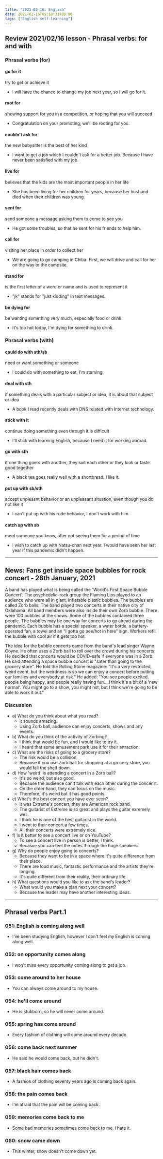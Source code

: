 ```yaml
---
title: "2021-02-16: English"
date: 2021-02-16T09:18:31+09:00
tags: ["English self-learning"]
---
```


## Review 2021/02/16 lesson - Phrasal verbs: for and with

### Phrasal verbs (for)


#### go for it
try to get or achieve it

* I will have the chance to change my job next year, so I will go for it.

#### root for
showing support for you in a competition, or hoping that you will succeed

* Congratulation on your promoting, we'll be rooting for you.

#### couldn't ask for
the new babysitter is the best of her kind

* I want to get a job which I couldn't ask for a better job.
    Because I have never been satisfied with my job.

#### live for
believes that the kids are the most important people in her life

* She has been living for her children for years, 
    because her husband died when their children was young.

#### sent for
send someone a message asking them to come to see you

* He got some troubles, so that he sent for his friends to help him.

#### call for
visiting her place in order to collect her

* We are going to go camping in Chiba.
    First, we will drive and call for her on the way to the campsite.

#### stand for
is the first letter of a word or name and is used to represent it

* "jk" stands for "just kidding" in text messages.

#### be dying for
be wanting something very much, especially food or drink

* It's too hot today, I'm dying for something to drink.

### Phrasal verbs (with)

#### could do with sth/sb
need or want something or someone

* I could do with something to eat, I'm starving.

#### deal with sth
if something deals with a particular subject or idea, it is about that subject or idea

* A book I read recently deals with DNS related with Internet technology.

#### stick with it
continue doing something even through it is difficult

* I'll stick with learning English, because I need it for working abroad.

#### go with sth
if one thing goers with another, they suit each other or they look or taste good together

* A black tea goes really well with a shortbread. I like it.

#### put up with sb/sth
accept unpleasnt behavior or an unpleasant situation, even though you do not like it

* I can't put up with his rude behavior, I don't work with him.

#### catch up with sb
meet someone you know, after not seeing them for a period of time

* I wish to catch up with Natsu-chan next year. I would have seen her last year if this pandemic didn't happen.

- - -

## News: Fans get inside space bubbles for rock concert - 28th January, 2021

A band has played what is being called the 'World's First Space Bubble Concert'. The psychedelic-rock group the Flaming Lips played to an audience who were all in giant, inflatable plastic bubbles. The bubbles are called Zorb balls. The band played two concerts in their native city of Oklahoma. All band members were also inside their own Zorb bubble. There were 100 bubbles at the shows. Some of the bubbles contained three people. The bubbles may be one way for concerts to go ahead during the pandemic.  Each bubble has a special speaker, a water bottle, a battery-operated fan, a towel and an "I gotta go pee/hot in here" sign. Workers refill the bubble with cool air if it gets too hot.

The idea for the bubble concerts came from the band's lead singer Wayne Coyne. He often uses a Zorb ball to roll over the crowd during his concerts.  He decided that concerts would be COVID-safe if everyone was in a Zorb. He said attending a space bubble concert is "safer than going to the grocery store". He told the Rolling Stone magazine: "It's a very restricted, weird event, but the weirdness is so we can enjoy a concert before putting our families and everybody at risk." He added: "You see people excited, people being happy, and people really having fun....I think it's a bit of a 'new normal'. You might go to a show, you might not, but I think we're going to be able to work it out."

### Discussion

* a) What do you think about what you read?
    - It sounds amazing.
    - Using Zorb ball, audience can enjoy concerts, shows and any events.
* b) What do you think of the activity of Zorbing?
    - I think that would be fun, and I would like to try it.
    - I heard that some amusement park use it for their attraction.
* c) What are the risks of going to a grocery store?
    - The risk would be a collision.
    - Because if you use Zorb ball for shopping at a grocery store, you would fall the shelf down. 
* d) How 'weird' is attending a concert in a Zorb ball?
    - It's so weird, but also good.
    - Because the audience can't talk with each other during the concenrt.
    - On the ohter hand, they can focus on the music.
    - Therefore, it's weird but it has good points.
* e) What's the best concert you have ever seen?
    - It was Extreme's concert, they are American rock band.
    - The guitarist of Extreme is so great and plays the guitar exremely well.
    - I think he is one of the best guitarist in the world.
    - I went to their concert a few times.
    - All their concerts were extremely nice.
* f) Is it better to see a concert live or on YouTube?
    - To see a concert live in person is better, I think.
    - Becasue you can feel the notes through the huge speakers.
* g) Why do people enjoy going to concerts?
    - Because they want to be in a space where it's quite difference from their place.
    - There are loud music, fantastic performance and the artists they're longing.
    - It's quite different from their reality, their ordinary life.
* h) What questions would you like to ask the band's leader?
    - What would you make a plan next your concert?
    - Because the leader may have another interesting ideas.

- - -

## Phrasal verbs Part.1

### 051: English is **coming along** well

* I've been studying English, however I don't feel my English is coming along well.

### 052: on opportunity **comes along**

* I won't miss every opportunity coming along to get a job.

### 053: **come around** to her house

* You can always come around to my house.

### 054: he'll **come around**

* He is stubborn, so he will never come around.

### 055: spring has **come around**

* Every fashion of clothing will come around every decade.

### 056: **come back** next summer

* He said he would come back, but he didn't.

### 057: black hair **comes back**

* A fashion of clothing seventy years ago is coming back again.

### 058: the pain **comes back**

* I'm afraid that the pain will be coming back.

### 059: memories **come back** to me

* Some bad memories sometimes come back to me, I hate it.

### 060: snow **came down**

* This winter, snow doesn't come down yet.
